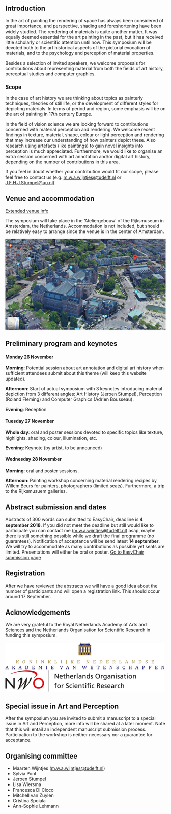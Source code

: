 ## Introduction
In the art of painting the rendering of space has always been considered of great importance, and perspective, shading and foreshortening have been widely studied. The rendering of materials is quite another matter. It was equally deemed essential for the art painting in the past, but it has received little scholarly or scientific attention until now. This symposium will be devoted both to the art historical aspects of the pictorial evocation of materials, and to the psychology and perception of material properties.

Besides a selection of invited speakers, we welcome proposals for contributions about representing material from both the fields of art history, perceptual studies and computer graphics.



### Scope

In the case of art history we are thinking about topics as painterly techniques, theories of still life, or the development of different styles for depicting materials. In terms of period and region, some emphasis will be on the art of painting in 17th century Europe.

In the field of vision science we are looking forward to contributions concerned with material perception and rendering. We welcome recent findings in texture, material, shape, colour or light perception and rendering that may increase our understanding of how painters depict these. Also research using artefacts (like paintings) to gain novel insights into perception is much appreciated. Furthermore, we would like to organise an extra session concerned with art annotation and/or digital art history, depending on the number of contributions in this area.

If you feel in doubt whether your contribution would fit our scope, please feel free to contact us (e.g. m.w.a.wijntjes@tudelft.nl or J.F.H.J.Stumpel@uu.nl).

## Venue and accommodation
[Extended venue info](locationinfo.md)

The symposium will take place in the ‘Ateliergebouw’ of the Rijksmuseum in Amsterdam, the Netherlands. Accommodation is not included, but should be relatively easy to arrange since the venue is in the center of Amsterdam.

![Atelier gebouw](/images/google3dSmall.png)

## Preliminary program and keynotes

#### Monday 26 November
**Morning**: Potential session about art annotation and digital art history when sufficient attendees submit about this theme (will keep this website updated).

**Afternoon**: Start of actual symposium with 3 keynotes introducing material depiction from 3 different angles: Art History (Jeroen Stumpel), Perception (Roland Fleming) and Computer Graphics (Adrien Bousseau).

**Evening**: Reception

#### Tuesday 27 November
**Whole day**: oral and poster sessions devoted to specific topics like texture, highlights, shading, colour, illumination, etc.

**Evening**: Keynote (by artist, to be announced)

#### Wednesday 28 November
**Morning**: oral and poster sessions.

**Afternoon**: Painting workshop concerning material rendering recipes by Willem Beurs for painters, photographers (limited seats). Furthermore, a trip to the Rijksmusuem galleries. 

## Abstract submission and dates
Abstracts of 300 words can submitted to EasyChair, deadline is **4 september 2018**. If you did not meet the deadline but still would like to participate you can contact me (m.w.a.wijntjes@tudelft.nl) asap, maybe there is still something possible while we draft the final programme (no guarantees). Notification of acceptance will be send latest **14 september**.  We will try to accommodate as many contributions as possible yet seats are limited. Presentations will either be oral or poster.
[Go to EasyChair submission page](https://easychair.org/conferences/?conf=tsot2018)

## Registration
After we have reviewed the abstracts we will have a good idea about the number of participants and will open a registration link. This should occur around 17 September. 

## Acknowledgements

We are very grateful to the Royal Netherlands Academy of Arts and Sciences and the Netherlands Organisation for Scientific Research in funding this symposium. 


<img src="/images/KNAW_100pt_RGB.jpg" alt="NWO" width="500"/>

<img src="/images/nwo_logo_en_lowres.jpg" alt="NWO" width="500"/>


## Special issue in Art and Perception
After the symposium you are invited to submit a manuscript to a special issue in Art and Perception, more info will be shared at a later moment. Note that this will entail an independent manuscript submission process. Participation to the workshop is neither necessary nor a guarantee for acceptance.   

## Organising committee
- Maarten Wijntjes (m.w.a.wijntjes@tudelft.nl)
- Sylvia Pont
- Jeroen Stumpel
- Lisa Wiersma
- Francesca Di Cicco
- Mitchell van Zuylen
- Cristina Spoiala
- Ann-Sophie Lehmann

